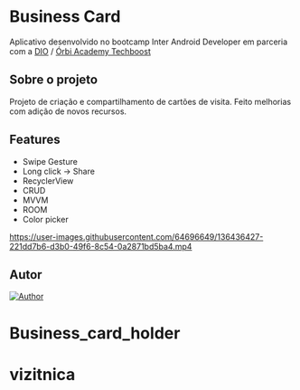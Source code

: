 # Business Card

Aplicativo desenvolvido no bootcamp Inter Android Developer em parceria com a [DIO](https://digitalinnovation.one/) / [Órbi Academy Techboost](https://digitalinnovation.one/tech-boost)

## Sobre o projeto

Projeto de criação e compartilhamento de cartões de visita. Feito melhorias com adição de novos recursos. 


## Features
- Swipe Gesture </br>
- Long click -> Share </br>
- RecyclerView </br>
- CRUD </br>
- MVVM </br>
- ROOM </br>
- Color picker </br>

    


         


https://user-images.githubusercontent.com/64696649/136436427-221dd7b6-d3b0-49f6-8c54-0a2871bd5ba4.mp4




## Autor
[![Author](https://img.shields.io/static/v1?label=@author&message=Waldir%20Cavalcanti&color=important)](https://github.com/waldircavalcanti)
# Business_card_holder
# vizitnica
